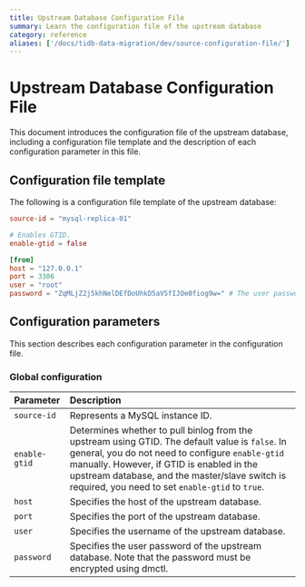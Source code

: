 ```yaml
---
title: Upstream Database Configuration File
summary: Learn the configuration file of the upstream database
category: reference
aliases: ['/docs/tidb-data-migration/dev/source-configuration-file/']
---
```


# Upstream Database Configuration File

This document introduces the configuration file of the upstream database, including a configuration file template and the description of each configuration parameter in this file.

## Configuration file template

The following is a configuration file template of the upstream database:

```toml
source-id = "mysql-replica-01"

# Enables GTID.
enable-gtid = false

[from]
host = "127.0.0.1"
port = 3306
user = "root"
password = "ZqMLjZ2j5khNelDEfDoUhkD5aV5fIJOe0fiog9w=" # The user password of the upstream database. Note that the password must be encrypted using dmctl.
```

## Configuration parameters

This section describes each configuration parameter in the configuration file.

### Global configuration

| Parameter | Description |
| :------------ | :--------------------------------------- |
| `source-id` | Represents a MySQL instance ID. |
| `enable-gtid` | Determines whether to pull binlog from the upstream using GTID. The default value is `false`. In general, you do not need to configure `enable-gtid` manually. However, if GTID is enabled in the upstream database, and the master/slave switch is required, you need to set `enable-gtid` to `true`. |
| `host` | Specifies the host of the upstream database. |
| `port` | Specifies the port of the upstream database. |
| `user` | Specifies the username of the upstream database. |
| `password` | Specifies the user password of the upstream database. Note that the password must be encrypted using dmctl. |
